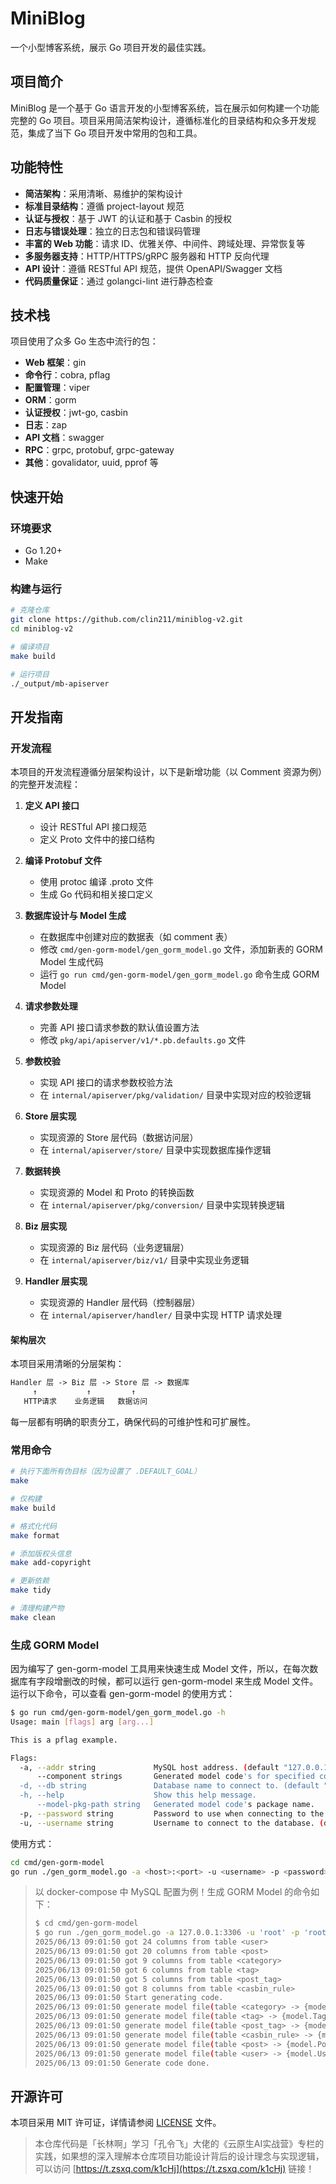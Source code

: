 # MiniBlog

一个小型博客系统，展示 Go 项目开发的最佳实践。

## 项目简介

MiniBlog 是一个基于 Go 语言开发的小型博客系统，旨在展示如何构建一个功能完整的 Go 项目。项目采用简洁架构设计，遵循标准化的目录结构和众多开发规范，集成了当下 Go 项目开发中常用的包和工具。

## 功能特性

- **简洁架构**：采用清晰、易维护的架构设计
- **标准目录结构**：遵循 project-layout 规范
- **认证与授权**：基于 JWT 的认证和基于 Casbin 的授权
- **日志与错误处理**：独立的日志包和错误码管理
- **丰富的 Web 功能**：请求 ID、优雅关停、中间件、跨域处理、异常恢复等
- **多服务器支持**：HTTP/HTTPS/gRPC 服务器和 HTTP 反向代理
- **API 设计**：遵循 RESTful API 规范，提供 OpenAPI/Swagger 文档
- **代码质量保证**：通过 golangci-lint 进行静态检查

## 技术栈

项目使用了众多 Go 生态中流行的包：

- **Web 框架**：gin
- **命令行**：cobra, pflag
- **配置管理**：viper
- **ORM**：gorm
- **认证授权**：jwt-go, casbin
- **日志**：zap
- **API 文档**：swagger
- **RPC**：grpc, protobuf, grpc-gateway
- **其他**：govalidator, uuid, pprof 等

## 快速开始

### 环境要求

- Go 1.20+
- Make

### 构建与运行

```bash
# 克隆仓库
git clone https://github.com/clin211/miniblog-v2.git
cd miniblog-v2

# 编译项目
make build

# 运行项目
./_output/mb-apiserver
```

## 开发指南

### 开发流程

本项目的开发流程遵循分层架构设计，以下是新增功能（以 Comment 资源为例）的完整开发流程：

1. **定义 API 接口**
   - 设计 RESTful API 接口规范
   - 定义 Proto 文件中的接口结构

2. **编译 Protobuf 文件**
   - 使用 protoc 编译 .proto 文件
   - 生成 Go 代码和相关接口定义

3. **数据库设计与 Model 生成**
   - 在数据库中创建对应的数据表（如 comment 表）
   - 修改 `cmd/gen-gorm-model/gen_gorm_model.go` 文件，添加新表的 GORM Model 生成代码
   - 运行 `go run cmd/gen-gorm-model/gen_gorm_model.go` 命令生成 GORM Model

4. **请求参数处理**
   - 完善 API 接口请求参数的默认值设置方法
   - 修改 `pkg/api/apiserver/v1/*.pb.defaults.go` 文件

5. **参数校验**
   - 实现 API 接口的请求参数校验方法
   - 在 `internal/apiserver/pkg/validation/` 目录中实现对应的校验逻辑

6. **Store 层实现**
   - 实现资源的 Store 层代码（数据访问层）
   - 在 `internal/apiserver/store/` 目录中实现数据库操作逻辑

7. **数据转换**
   - 实现资源的 Model 和 Proto 的转换函数
   - 在 `internal/apiserver/pkg/conversion/` 目录中实现转换逻辑

8. **Biz 层实现**
   - 实现资源的 Biz 层代码（业务逻辑层）
   - 在 `internal/apiserver/biz/v1/` 目录中实现业务逻辑

9. **Handler 层实现**
   - 实现资源的 Handler 层代码（控制器层）
   - 在 `internal/apiserver/handler/` 目录中实现 HTTP 请求处理

#### 架构层次

本项目采用清晰的分层架构：

```txt
Handler 层 -> Biz 层 -> Store 层 -> 数据库
     ↑           ↑         ↑
   HTTP请求    业务逻辑   数据访问
```

每一层都有明确的职责分工，确保代码的可维护性和可扩展性。

### 常用命令

```bash
# 执行下面所有伪目标（因为设置了 .DEFAULT_GOAL）
make

# 仅构建
make build

# 格式化代码
make format

# 添加版权头信息
make add-copyright

# 更新依赖
make tidy

# 清理构建产物
make clean
```

### 生成 GORM Model

因为编写了 gen-gorm-model 工具用来快速生成 Model 文件，所以，在每次数据库有字段增删改的时候，都可以运行 gen-gorm-model 来生成 Model 文件。运行以下命令，可以查看 gen-gorm-model 的使用方式：

```sh
$ go run cmd/gen-gorm-model/gen_gorm_model.go -h
Usage: main [flags] arg [arg...]

This is a pflag example.

Flags:
  -a, --addr string             MySQL host address. (default "127.0.0.1:3306")
      --component strings       Generated model code's for specified component. (default [mb])
  -d, --db string               Database name to connect to. (default "miniblog")
  -h, --help                    Show this help message.
      --model-pkg-path string   Generated model code's package name.
  -p, --password string         Password to use when connecting to the database. (default "miniblog1234")
  -u, --username string         Username to connect to the database. (default "miniblog")
```

使用方式：

```sh
cd cmd/gen-gorm-model
go run ./gen_gorm_model.go -a <host>:<port> -u <username> -p <password> -d <database_name>
```

> 以 docker-compose 中 MySQL 配置为例！生成 GORM Model 的命令如下：
>
> ```sh
> $ cd cmd/gen-gorm-model
> $ go run ./gen_gorm_model.go -a 127.0.0.1:3306 -u 'root' -p 'root' -d 'miniblog_v2'
> 2025/06/13 09:01:50 got 24 columns from table <user>
> 2025/06/13 09:01:50 got 20 columns from table <post>
> 2025/06/13 09:01:50 got 9 columns from table <category>
> 2025/06/13 09:01:50 got 6 columns from table <tag>
> 2025/06/13 09:01:50 got 5 columns from table <post_tag>
> 2025/06/13 09:01:50 got 8 columns from table <casbin_rule>
> 2025/06/13 09:01:50 Start generating code.
> 2025/06/13 09:01:50 generate model file(table <category> -> {model.CategoryM}): /Users/forest/code/backend/Go/miniblog-v2/internal/apiserver/model/category.gen.go
> 2025/06/13 09:01:50 generate model file(table <tag> -> {model.TagM}): /Users/forest/code/backend/Go/miniblog-v2/internal/apiserver/model/tag.gen.go
> 2025/06/13 09:01:50 generate model file(table <post_tag> -> {model.PostTagM}): /Users/forest/code/backend/Go/miniblog-v2/internal/apiserver/model/post_tag.gen.go
> 2025/06/13 09:01:50 generate model file(table <casbin_rule> -> {model.CasbinRuleM}): /Users/forest/code/backend/Go/miniblog-v2/internal/apiserver/model/casbin_rule.gen.go
> 2025/06/13 09:01:50 generate model file(table <post> -> {model.PostM}): /Users/forest/code/backend/Go/miniblog-v2/internal/apiserver/model/post.gen.go
> 2025/06/13 09:01:50 generate model file(table <user> -> {model.UserM}): /Users/forest/code/backend/Go/miniblog-v2/internal/apiserver/model/user.gen.go
> 2025/06/13 09:01:50 Generate code done.
> ```
>

## 开源许可

本项目采用 MIT 许可证，详情请参阅 [LICENSE](LICENSE) 文件。

> 本仓库代码是「长林啊」学习「孔令飞」大佬的《云原生AI实战营》专栏的实践，如果想的深入理解本仓库项目功能设计背后的设计理念与实现逻辑，可以访问 [https://t.zsxq.com/k1cHj](https://t.zsxq.com/k1cHj) 链接！
